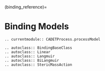 (binding_reference)=
# Binding Models

```{eval-rst}
.. currentmodule:: CADETProcess.processModel

.. autoclass:: BindingBaseClass
.. autoclass:: Linear
.. autoclass:: Langmuir
.. autoclass:: BiLangmuir
.. autoclass:: StericMassAction
```



